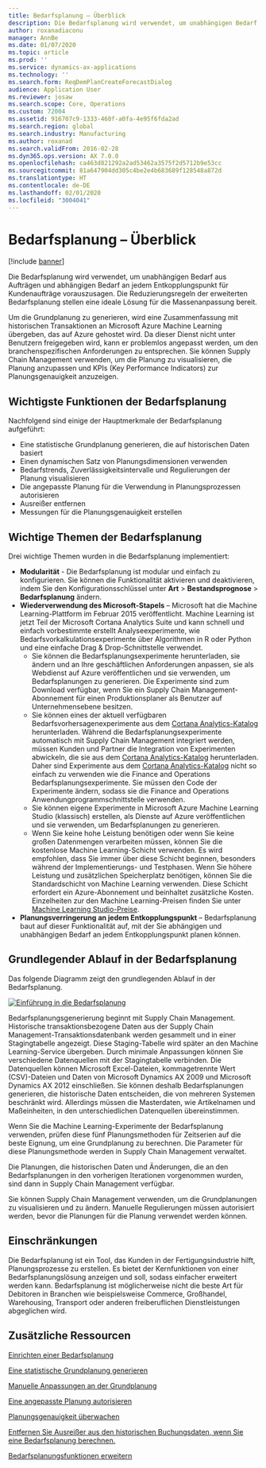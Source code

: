 ```yaml
---
title: Bedarfsplanung – Überblick
description: Die Bedarfsplanung wird verwendet, um unabhängigen Bedarf aus Aufträgen und abhängigen Bedarf an jedem Entkopplungspunkt für Kundenaufträge vorauszusagen. Die Reduzierungsregeln der erweiterten Bedarfsplanung stellen eine ideale Lösung für die Massenanpassung bereit.
author: roxanadiaconu
manager: AnnBe
ms.date: 01/07/2020
ms.topic: article
ms.prod: ''
ms.service: dynamics-ax-applications
ms.technology: ''
ms.search.form: ReqDemPlanCreateForecastDialog
audience: Application User
ms.reviewer: josaw
ms.search.scope: Core, Operations
ms.custom: 72004
ms.assetid: 916707c9-1333-460f-a0fa-4e95f6fda2ad
ms.search.region: global
ms.search.industry: Manufacturing
ms.author: roxanad
ms.search.validFrom: 2016-02-28
ms.dyn365.ops.version: AX 7.0.0
ms.openlocfilehash: ca463d821292a2ad53462a3575f2d5712b9e53cc
ms.sourcegitcommit: 81a647904dd305c4be2e4b683689f128548a872d
ms.translationtype: HT
ms.contentlocale: de-DE
ms.lasthandoff: 02/01/2020
ms.locfileid: "3004041"
---
```

# <a name="demand-forecasting-overview"></a>Bedarfsplanung – Überblick

[!include [banner](../includes/banner.md)]

Die Bedarfsplanung wird verwendet, um unabhängigen Bedarf aus Aufträgen und abhängigen Bedarf an jedem Entkopplungspunkt für Kundenaufträge vorauszusagen. Die Reduzierungsregeln der erweiterten Bedarfsplanung stellen eine ideale Lösung für die Massenanpassung bereit.

Um die Grundplanung zu generieren, wird eine Zusammenfassung mit historischen Transaktionen an Microsoft Azure Machine Learning übergeben, das auf Azure gehostet wird. Da dieser Dienst nicht unter Benutzern freigegeben wird, kann er problemlos angepasst werden, um den branchenspezifischen Anforderungen zu entsprechen. Sie können Supply Chain Management verwenden, um die Planung zu visualisieren, die Planung anzupassen und KPIs (Key Performance Indicators) zur Planungsgenauigkeit anzuzeigen.

## <a name="key-features-of-demand-forecasting"></a>Wichtigste Funktionen der Bedarfsplanung
Nachfolgend sind einige der Hauptmerkmale der Bedarfsplanung aufgeführt:

-   Eine statistische Grundplanung generieren, die auf historischen Daten basiert
-   Einen dynamischen Satz von Planungsdimensionen verwenden
-   Bedarfstrends, Zuverlässigkeitsintervalle und Regulierungen der Planung visualisieren
-   Die angepasste Planung für die Verwendung in Planungsprozessen autorisieren
-   Ausreißer entfernen
-   Messungen für die Planungsgenauigkeit erstellen

## <a name="major-themes-in-demand-forecasting"></a>Wichtige Themen der Bedarfsplanung
Drei wichtige Themen wurden in die Bedarfsplanung implementiert:

-   **Modularität** - Die Bedarfsplanung ist modular und einfach zu konfigurieren. Sie können die Funktionalität aktivieren und deaktivieren, indem Sie den Konfigurationsschlüssel unter **Art** &gt; **Bestandsprognose** &gt; **Bedarfsplanung** ändern.
-   **Wiederverwendung des Microsoft-Stapels** – Microsoft hat die Machine Learning-Plattform im Februar 2015 veröffentlicht. Machine Learning ist jetzt Teil der Microsoft Cortana Analytics Suite und kann schnell und einfach vorbestimmte erstellt Analyseexperimente, wie Bedarfsvorkalkulationsexperimente über Algorithmen in R oder Python und eine einfache Drag & Drop-Schnittstelle verwendet.
    -   Sie können die Bedarfsplanungsexperimente herunterladen, sie ändern und an Ihre geschäftlichen Anforderungen anpassen, sie als Webdienst auf Azure veröffentlichen und sie verwenden, um Bedarfsplanungen zu generieren. Die Experimente sind zum Download verfügbar, wenn Sie ein Supply Chain Management-Abonnement für einen Produktionsplaner als Benutzer auf Unternehmensebene besitzen.
    -   Sie können eines der aktuell verfügbaren Bedarfsvorhersagenexperimente aus dem [Cortana Analytics-Katalog](https://gallery.cortanaanalytics.com/) herunterladen. Während die Bedarfsplanungsexperimente automatisch mit Supply Chain Management integriert werden, müssen Kunden und Partner die Integration von Experimenten abwickeln, die sie aus dem [Cortana Analytics-Katalog](https://gallery.cortanaanalytics.com/) herunterladen. Daher sind Experimente aus dem [Cortana Analytics-Katalog](https://gallery.cortanaanalytics.com/) nicht so einfach zu verwenden wie die Finance and Operations Bedarfsplanungsexperimente. Sie müssen den Code der Experimente ändern, sodass sie die Finance and Operations Anwendungprogrammschnittstelle verwenden.
    -   Sie können eigene Experimente in Microsoft Azure Machine Learning Studio (klassisch) erstellen, als Dienste auf Azure veröffentlichen und sie verwenden, um Bedarfsplanungen zu generieren.
    -   Wenn Sie keine hohe Leistung benötigen oder wenn Sie keine großen Datenmengen verarbeiten müssen, können Sie die kostenlose Machine Learning-Schicht verwenden. Es wird empfohlen, dass Sie immer über diese Schicht beginnen, besonders während der Implementierungs- und Testphasen. Wenn Sie höhere Leistung und zusätzlichen Speicherplatz benötigen, können Sie die Standardschicht von Machine Learning verwenden. Diese Schicht erfordert ein Azure-Abonnement und beinhaltet zusätzliche Kosten. Einzelheiten zur den Machine Learning-Preisen finden Sie unter [Machine Learning Studio-Preise](https://aka.ms/machine-learning-price-info).
-   **Planungsverringerung an jedem Entkopplungspunkt** – Bedarfsplanung baut auf dieser Funktionalität auf, mit der Sie abhängigen und unabhängigen Bedarf an jedem Entkopplungspunkt planen können.

## <a name="basic-flow-in-demand-forecasting"></a>Grundlegender Ablauf in der Bedarfsplanung
Das folgende Diagramm zeigt den grundlegenden Ablauf in der Bedarfsplanung. 

[![Einführung in die Bedarfsplanung](./media/demand-forecasting-introduction.png)](./media/demand-forecasting-introduction.png)

Bedarfsplanungsgenerierung beginnt mit Supply Chain Management. Historische transaktionsbezogene Daten aus der Supply Chain Management-Transaktionsdatenbank werden gesammelt und in einer Stagingtabelle angezeigt. Diese Staging-Tabelle wird später an den Machine Learning-Service übergeben. Durch minimale Anpassungen können Sie verschiedene Datenquellen mit der Stagingtabelle verbinden. Die Datenquellen können Microsoft Excel-Dateien, kommagetrennte Wert (CSV)-Dateien und Daten von Microsoft Dynamics AX 2009 und Microsoft Dynamics AX 2012 einschließen. Sie können deshalb Bedarfsplanungen generieren, die historische Daten entscheiden, die von mehreren Systemen beschränkt wird. Allerdings müssen die Masterdaten, wie Artikelnamen und Maßeinheiten, in den unterschiedlichen Datenquellen übereinstimmen.

Wenn Sie die Machine Learning-Experimente der Bedarfsplanung verwenden, prüfen diese fünf Planungsmethoden für Zeitserien auf die beste Eignung, um eine Grundplanung zu berechnen. Die Parameter für diese Planungsmethode werden in Supply Chain Management verwaltet. 

Die Planungen, die historischen Daten und Änderungen, die an den Bedarfsplanungen in den vorherigen Iterationen vorgenommen wurden, sind dann in Supply Chain Management verfügbar. 

Sie können Supply Chain Management verwenden, um die Grundplanungen zu visualisieren und zu ändern. Manuelle Regulierungen müssen autorisiert werden, bevor die Planungen für die Planung verwendet werden können.

## <a name="limitations"></a>Einschränkungen
Die Bedarfsplanung ist ein Tool, das Kunden in der Fertigungsindustrie hilft, Planungsprozesse zu erstellen. Es bietet der Kernfunktionen von einer Bedarfsplanungslösung anzeigen und soll, sodass einfacher erweitert werden kann. Bedarfsplanung ist möglicherweise nicht die beste Art für Debitoren in Branchen wie beispielsweise Commerce, Großhandel, Warehousing, Transport oder anderen freiberuflichen Dienstleistungen abgeglichen wird.

<a name="additional-resources"></a>Zusätzliche Ressourcen
--------

[Einrichten einer Bedarfsplanung](demand-forecasting-setup.md)

[Eine statistische Grundplanung generieren](generate-statistical-baseline-forecast.md)

[Manuelle Anpassungen an der Grundplanung](manual-adjustments-baseline-forecast.md)

[Eine angepasste Planung autorisieren](authorize-adjusted-forecast.md)

[Planungsgenauigkeit überwachen](monitor-forecast-accuracy.md)

[Entfernen Sie Ausreißer aus den historischen Buchungsdaten, wenn Sie eine Bedarfsplanung berechnen.](remove-historical-outliers-calculating-demand-forecast.md)

[Bedarfsplanungsfunktionen erweitern](https://www.youtube.com/watch?v=4OIKIXLiNjI&feature=youtu.be)



